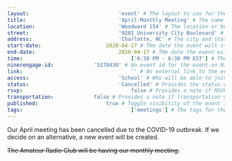 ```yaml
---
layout:								'event' # The layout to use for the event page. This should never be changed.
title:								'April Monthly Meeting' # The name of the event.
location:							'Woodward 154' # The location or building of the event.
street:								'9201 University City Boulevard' # The street address of the event.
address:							'Charlotte, NC' # The city and state of the event.
start-date:						2020-04-17 # THe date the event will start. YYYY-MM-DD.
end-date:							2020-04-17 # THe date the event will end. YYYY-MM-DD.
time:									['6:30 PM - 8:30 PM EST'] # The time range of the event. Does not include travel. An array of times for multi-day events.
ninerengage-id:				'5178430' # An event id for the event on NinerEngage. Optional.
link:									'' # An external link to the event. Optional.
access:								'School' # Who will be able to join us for the event. Values: 'Club', 'School', or 'Public'.
status:								'Cancelled' # Provides the status of the event. Values: 'Attending', 'Planned', 'Cancelled'.
rsvp:									false # Provides a note if RSVP via email is required.
transportation:				false # Provides a note if transportation will be provided.
published:						true # Toggle visibility of the event in feeds.
tags:									['meetings'] # The tags for the event.
---
```



Our April meeting has been cancelled due to the COVID-19 outbreak. If we decide on an alternative, a new event will be created.

<!--more-->

~~The Amateur Radio Club will be having our monthly meeting.~~
